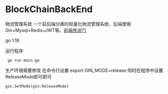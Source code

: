 # BlockChainBackEnd

物流管理系统
一个前后端分离的轻量化物流管理系统，后端使用Gin+Mysql+Redis+JWT等。[前端传送门](https://gitee.com/dcolor/traceability-system)

go 1.18

运行程序
```
 go run main.go
```
生产环境需要修改
在命令行设置
export GIN_MODE=release
同时在程序中设置ReleaseMode即可即可
```
gin.SetMode(gin.ReleaseMode)

```
